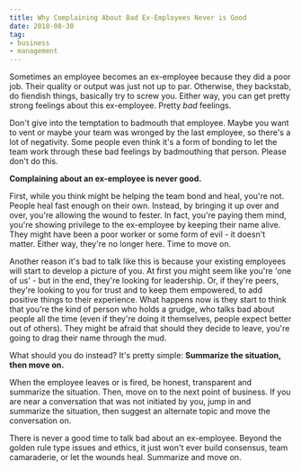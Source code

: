 ```yaml
---
title: Why Complaining About Bad Ex-Employees Never is Good
date: 2018-08-30
tag:
- business
- management
---
```

Sometimes an employee becomes an ex-employee because they did a poor job.  Their quality or output was just not up to par.  Otherwise, they backstab, do fiendish things, basically try to screw you.  Either way, you can get pretty strong feelings about this ex-employee. Pretty _bad_ feelings.

<!--more-->

Don't give into the temptation to badmouth that employee.  Maybe you want to vent or maybe your team was wronged by the last employee, so there's a lot of negativity.  Some people even think it's a form of bonding to let the team work through these bad feelings by badmouthing that person.  Please don't do this.

**Complaining about an ex-employee is never good.**

First, while you think might be helping the team bond and heal, you're not. People heal fast enough on their own. Instead, by bringing it up over and over, you're allowing the wound to fester. In fact, you're paying them mind, you're showing privilege to the ex-employee by keeping their name alive.  They might have been a poor worker or some form of evil - it doesn't matter. Either way, they're no longer here. Time to move on.

Another reason it's bad to talk like this is because your existing employees will start to develop a picture of you.  At first you might seem like you're 'one of us' - but in the end, they're looking for leadership. Or, if they're peers, they're looking to you for trust and to keep them empowered, to add positive things to their experience.  What happens now is they start to think that you're the kind of person who holds a grudge, who talks bad about people all the time (even if they're doing it themselves, people expect better out of others).  They might be afraid that should they decide to leave, you're going to drag their name through the mud.

What should you do instead?  It's pretty simple: **Summarize the situation, then move on.** 

When the employee leaves or is fired, be honest, transparent and summarize the situation.  Then, move on to the next point of business.  If you are near a conversation that was not initiated by you, jump in and summarize the situation, then suggest an alternate topic and move the conversation on.

There is never a good time to talk bad about an ex-employee.  Beyond the golden rule type issues and ethics, it just won't ever build consensus, team camaraderie, or let the wounds heal.  Summarize and move on.